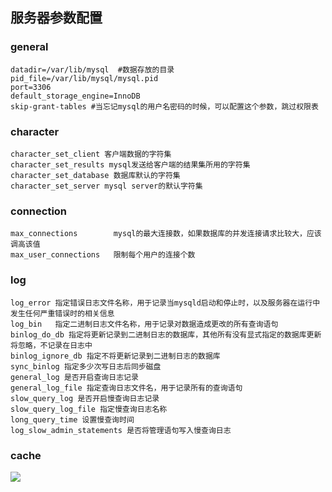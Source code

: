 ## 服务器参数配置

### general

```properties
datadir=/var/lib/mysql  #数据存放的目录
pid_file=/var/lib/mysql/mysql.pid
port=3306
default_storage_engine=InnoDB
skip-grant-tables #当忘记mysql的用户名密码的时候，可以配置这个参数，跳过权限表

```

### character

```properties
character_set_client 客户端数据的字符集
character_set_results mysql发送给客户端的结果集所用的字符集
character_set_database 数据库默认的字符集
character_set_server mysql server的默认字符集
```

### connection

```properties
max_connections        mysql的最大连接数，如果数据库的并发连接请求比较大，应该调高该值
max_user_connections   限制每个用户的连接个数
```

### log

```properties
log_error 指定错误日志文件名称，用于记录当mysqld启动和停止时，以及服务器在运行中发生任何严重错误时的相关信息
log_bin   指定二进制日志文件名称，用于记录对数据造成更改的所有查询语句
binlog_do_db 指定将更新记录到二进制日志的数据库，其他所有没有显式指定的数据库更新将忽略，不记录在日志中
binlog_ignore_db 指定不将更新记录到二进制日志的数据库
sync_binlog 指定多少次写日志后同步磁盘
general_log 是否开启查询日志记录
general_log_file 指定查询日志文件名，用于记录所有的查询语句
slow_query_log 是否开启慢查询日志记录
slow_query_log_file 指定慢查询日志名称
long_query_time 设置慢查询时间
log_slow_admin_statements 是否将管理语句写入慢查询日志 
```

### cache

![](D:\MyWork\MarkDownPicture\mysql\innodb_cache.png)